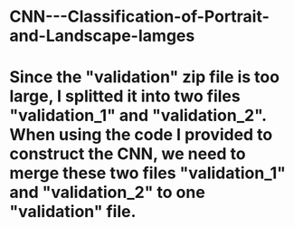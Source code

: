 # CNN---Classification-of-Portrait-and-Landscape-Iamges
# Since the "validation" zip file is too large, I splitted it into two files "validation_1" and "validation_2". When using the code I provided to construct the CNN, we need to merge these two files "validation_1" and "validation_2" to one "validation" file. 
